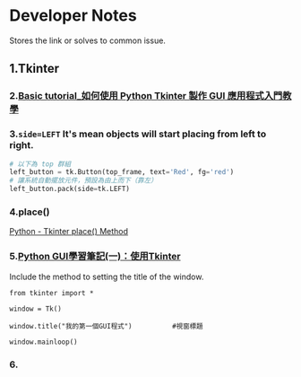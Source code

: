 Developer Notes
===
Stores the link or solves to common issue.

## 1.Tkinter

### 2.[Basic tutorial_如何使用 Python Tkinter 製作 GUI 應用程式入門教學](https://blog.techbridge.cc/2019/09/21/how-to-use-python-tkinter-to-make-gui-app-tutorial/)
### 3.`side=LEFT` It's mean objects will start placing from **left** to **right**.
```python
# 以下為 top 群組
left_button = tk.Button(top_frame, text='Red', fg='red')
# 讓系統自動擺放元件，預設為由上而下（靠左）
left_button.pack(side=tk.LEFT)
```
### 4.place()
 
[Python - Tkinter place() Method](https://www.tutorialspoint.com/python/tk_place.htm)  
 
### 5.[Python GUI學習筆記(一)：使用Tkinter](https://medium.com/@yanweiliu/python-gui%E5%AD%B8%E7%BF%92%E7%AD%86%E8%A8%98-%E4%B8%80-%E4%BD%BF%E7%94%A8tkinter-cf0dbdb78534)

Include the method to setting the title of the window.
```buildoutcfg
from tkinter import *
 
window = Tk()
 
window.title("我的第一個GUI程式")          #視窗標題
 
window.mainloop()
```

### 6.
